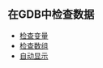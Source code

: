 ## 在GDB中检查数据

- [检查变量](inspecting_variables)
- [检查数组](inspecting_arrays)
- [自动显示](automatic_display)

